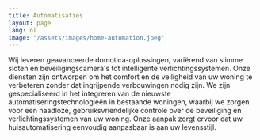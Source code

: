 ```yaml
---
title: Automatisaties
layout: page
lang: nl
image: "/assets/images/home-automation.jpeg"
---
```


Wij leveren geavanceerde domotica-oplossingen, variërend van slimme sloten en beveiligingscamera's tot intelligente verlichtingssystemen. Onze diensten zijn ontworpen om het comfort en de veiligheid van uw woning te verbeteren zonder dat ingrijpende verbouwingen nodig zijn. We zijn gespecialiseerd in het integreren van de nieuwste automatiseringstechnologieën in bestaande woningen, waarbij we zorgen voor een naadloze, gebruiksvriendelijke controle over de beveiliging en verlichtingssystemen van uw woning. Onze aanpak zorgt ervoor dat uw huisautomatisering eenvoudig aanpasbaar is aan uw levensstijl.